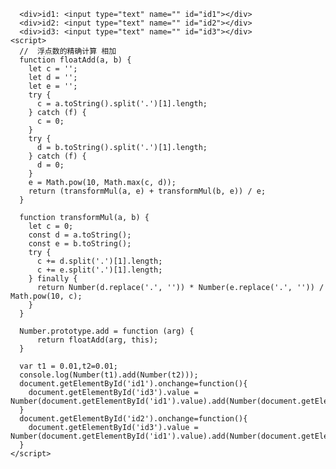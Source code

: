       <div>id1: <input type="text" name="" id="id1"></div>
      <div>id2: <input type="text" name="" id="id2"></div>
      <div>id3: <input type="text" name="" id="id3"></div>
    <script>
      //  浮点数的精确计算 相加
      function floatAdd(a, b) {
        let c = '';
        let d = '';
        let e = '';
        try {
          c = a.toString().split('.')[1].length;
        } catch (f) {
          c = 0;
        }
        try {
          d = b.toString().split('.')[1].length;
        } catch (f) {
          d = 0;
        }
        e = Math.pow(10, Math.max(c, d));
        return (transformMul(a, e) + transformMul(b, e)) / e;
      }
  
      function transformMul(a, b) {
        let c = 0;
        const d = a.toString();
        const e = b.toString();
        try {
          c += d.split('.')[1].length;
          c += e.split('.')[1].length;
        } finally {
          return Number(d.replace('.', '')) * Number(e.replace('.', '')) / Math.pow(10, c);
        }
      }
  
      Number.prototype.add = function (arg) {
          return floatAdd(arg, this);
      }
  
      var t1 = 0.01,t2=0.01;
      console.log(Number(t1).add(Number(t2)));
      document.getElementById('id1').onchange=function(){
        document.getElementById('id3').value = Number(document.getElementById('id1').value).add(Number(document.getElementById('id2').value))
      }
      document.getElementById('id2').onchange=function(){
        document.getElementById('id3').value = Number(document.getElementById('id1').value).add(Number(document.getElementById('id2').value))
      }
    </script>
